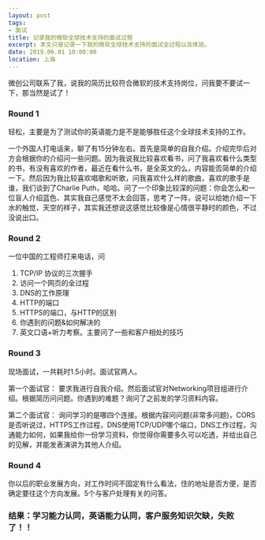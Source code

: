 ```yaml
---
layout: post
tags: 
- 面试
title: 记录我的微软全球技术支持的面试过程
excerpt: 本文只是记录一下我的微软全球技术支持的面试全过程以及体验。
date: 2019.06.01 10:00:00
location: 上海
---
```


微创公司联系了我，说我的简历比较符合微软的技术支持岗位，问我要不要试一下，那当然是试了！

### Round 1
轻松，主要是为了测试你的英语能力是不是能够胜任这个全球技术支持的工作。

一个外国人打电话来，聊了有15分钟左右。首先是简单的自我介绍。介绍完毕后对方会根据你的介绍问一些问题。因为我说我比较喜欢看书，问了我喜欢看什么类型的书，有没有喜欢的作者，最近在看什么书，是全英文的么，内容能否简单的介绍一下。然后因为我比较喜欢唱歌和听歌，问我喜欢什么样的歌曲，喜欢的歌手是谁，我们谈到了Charlie Puth，哈哈。问了一个印象比较深的问题：你会怎么和一位盲人介绍蓝色、其实我自己感觉不太会回答，思考了一阵，说可以给她介绍一下水的触觉，天空的样子，其实我还想说这感觉比较像是心情很平静时的颜色，不过没说出口。

### Round 2
一位中国的工程师打来电话，问
1. TCP/IP 协议的三次握手
2. 访问一个网页的全过程
3. DNS的工作原理
4. HTTP的端口
5. HTTPS的端口，与HTTP的区别
6. 你遇到的问题&如何解决的
7. 英文口语+听力考察。主要问了一些和客户相处的技巧

### Round 3
现场面试，一共耗时1.5小时。面试官两人。

第一个面试官：
要求我进行自我介绍。然后面试官对Networking项目组进行介绍。根据简历问问题。你遇到的难题？询问了之前发的学习资料内容。

第二个面试官：
询问学习的是哪四个连接。根据内容问问题(非常多问题)，CORS是否听说过，HTTPS工作过程，DNS使用TCP/UDP哪个端口，DNS工作过程，沟通能力如何，如果我给你一份学习资料，你觉得你需要多久可以吃透，并给出自己的见解，并能发表演讲为其他人介绍。

### Round 4
你以后的职业发展方向，对工作时间不固定有什么看法，住的地址是否方便，是否确定要往这个方向发展。5个与客户处理有关的问答。

### 结果：学习能力认同，英语能力认同，客户服务知识欠缺，失败了！！
